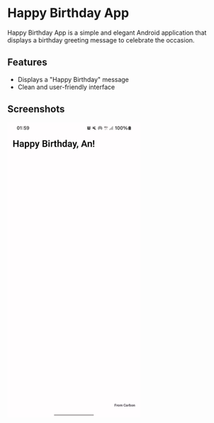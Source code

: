 # Happy Birthday App

Happy Birthday App is a simple and elegant Android application that displays a birthday greeting message to celebrate the occasion.

## Features

- Displays a "Happy Birthday" message
- Clean and user-friendly interface

## Screenshots

<div>
<img src="./Happybirthday.jpg" title="Happy Birthday App Example" width="300"/>
</div>

